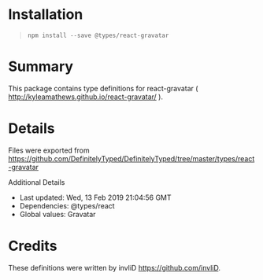 # Installation
> `npm install --save @types/react-gravatar`

# Summary
This package contains type definitions for react-gravatar ( http://kyleamathews.github.io/react-gravatar/ ).

# Details
Files were exported from https://github.com/DefinitelyTyped/DefinitelyTyped/tree/master/types/react-gravatar

Additional Details
 * Last updated: Wed, 13 Feb 2019 21:04:56 GMT
 * Dependencies: @types/react
 * Global values: Gravatar

# Credits
These definitions were written by invliD <https://github.com/invliD>.
